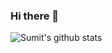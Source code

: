### Hi there 👋

<!--
**sumitvairagar/sumitvairagar** is a ✨ _special_ ✨ repository because its `README.md` (this file) appears on your GitHub profile.

Here are some ideas to get you started:

- 🔭 I’m currently working on ...
- 🌱 I’m currently learning ...
- 👯 I’m looking to collaborate on ...
- 🤔 I’m looking for help with ...
- 💬 Ask me about ...
- 📫 How to reach me: ...
- 😄 Pronouns: ...
- ⚡ Fun fact: ...
-->
![Sumit's github stats](https://github-readme-stats.vercel.app/api?username=sumitvairagar&show_icons=true&count_private=true&theme=onedark)
